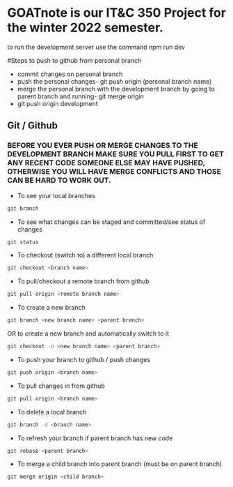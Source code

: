 # GOATnote is our IT&C 350 Project for the winter 2022 semester. 
to run the development server use the command npm run dev

#Steps to push to github from personal branch  
* commit changes on personal branch 
* push the personal changes- git push origin (personal branch name)
* merge the personal branch with the development branch by going to parent branch and running- git merge origin <child branch>
* git push origin development



## Git / Github

### BEFORE YOU EVER PUSH OR MERGE CHANGES TO THE DEVELOPMENT BRANCH MAKE SURE YOU PULL FIRST TO GET ANY RECENT CODE SOMEONE ELSE MAY HAVE PUSHED, OTHERWISE YOU WILL HAVE MERGE CONFLICTS AND THOSE CAN BE HARD TO WORK OUT.

* To see your local branches
```bash
git branch
```

* To see what changes can be staged and committed/see status of changes
```bash
git status
```

* To checkout (switch to) a different local branch
```bash
git checkout <branch name>
```

* To pull/checkout a remote branch from github
```bash
git pull origin <remote branch name>
```

* To create a new branch
```bash
git branch <new branch name> <parent branch>
```
OR to create a new branch and automatically switch to it
```bash
git checkout -b <new branch name> <parent branch>
```

* To push your branch to github / push changes
```bash
git push origin <branch name>
```

* To pull changes in from github
```bash
git pull origin <branch name>
```

* To delete a local branch
```bash
git branch -d <branch name>
```

* To refresh your branch if parent branch has new code
```bash
git rebase <parent branch>
```

* To merge a child branch into parent branch (must be on parent branch)
```bash
git merge origin <child branch>
```
